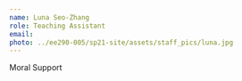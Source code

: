 ```yaml
---
name: Luna Seo-Zhang
role: Teaching Assistant
email: 
photo: ../ee290-005/sp21-site/assets/staff_pics/luna.jpg
---
```


Moral Support